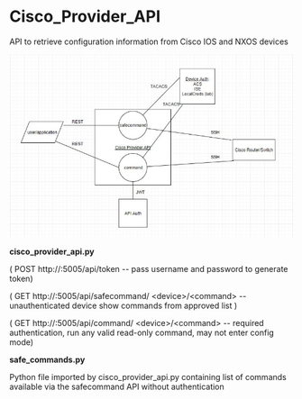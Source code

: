 # Cisco_Provider_API
API to retrieve configuration information from Cisco IOS and NXOS devices

![image](https://github.com/gnasses/Cisco_Provider_API/blob/master/Cisco_Provider_API.JPG?raw=true)

**cisco_provider_api.py**

( POST http://<servername>:5005/api/token -- pass username and password to generate token)

( GET  http://<servername>:5005/api/safecommand/ &lt;device>/&lt;command>  -- unauthenticated device show commands from approved list )
  
( GET  http://<servername>:5005/api/command/ &lt;device>/&lt;command>  -- required authentication, run any valid read-only command, may not enter config mode) 
  

**safe_commands.py**

Python file imported by cisco_provider_api.py containing list of commands available via the safecommand API without authentication
